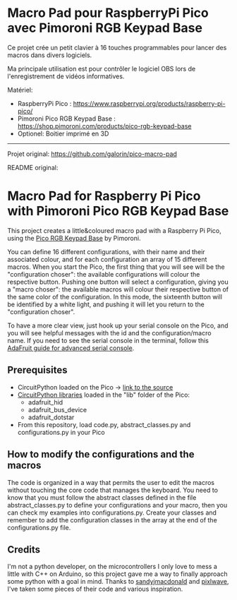 # Macro Pad pour RaspberryPi Pico avec Pimoroni RGB Keypad Base


Ce projet crée un petit clavier à 16 touches programmables pour lancer des macros dans divers logiciels.

Ma principale utilisation est pour contrôler le logiciel OBS lors de l'enregistrement de vidéos informatives.

Matériel:
- RaspberryPi Pico : https://www.raspberrypi.org/products/raspberry-pi-pico/
- Pimoroni Pico RGB Keypad Base : https://shop.pimoroni.com/products/pico-rgb-keypad-base
- Optionel: Boitier imprimé en 3D

---

Projet original:
https://github.com/galorin/pico-macro-pad

README original:

# Macro Pad for Raspberry Pi Pico with Pimoroni Pico RGB Keypad Base 

This project creates a little&coloured macro pad with a Raspberry Pi Pico, using the [Pico RGB Keypad Base](https://shop.pimoroni.com/products/pico-rgb-keypad-base) by Pimoroni.

You can define 16 different configurations, with their name and their associated colour, and for each configuration an array of 15 different macros. 
When you start the Pico, the first thing that you will see will be the "configuration choser": the available configurations will colour the respective button. Pushing one button will select a configuration, giving you a "macro choser": the available macros will colour their respective button of the same color of the configuration. In this mode, the sixteenth button will be identified by a white light, and pushing it will let you return to the "configuration choser".

To have a more clear view, just hook up your serial console on the Pico, and you will see helpful messages with the id and the configuration/macro name. If you need to see the serial console in the terminal, follow this [AdaFruit guide for advanced serial console](https://learn.adafruit.com/welcome-to-circuitpython/advanced-serial-console-on-mac-and-linux).

## Prerequisites
- CircuitPython loaded on the Pico -> [link to the source](https://learn.adafruit.com/getting-started-with-raspberry-pi-pico-circuitpython)
- [CircuitPython libraries](https://github.com/adafruit/Adafruit_CircuitPython_Bundle) loaded in the "lib" folder of the Pico:
    + adafruit_hid
    + adafruit_bus_device
    + adafruit_dotstar
- From this repository, load code.py, abstract_classes.py and configurations.py in your Pico

## How to modify the configurations and the macros
The code is organized in a way that permits the user to edit the macros without touching the core code that manages the keyboard.
You need to know that you must follow the abstract classes defined in the file abstract_classes.py to define your configurations and your macro, then you can check my examples into configurations.py. Create your classes and remember to add the configuration classes in the array at the end of the configurations.py file.

## Credits
I'm not a python developer, on the microcontrollers I only love to mess a little with C++ on Arduino, so this project gave me a way to finally approach some python with a goal in mind. Thanks to [sandyjmacdonald](https://gist.github.com/sandyjmacdonald) and [pixlwave](https://github.com/pixlwave), I've taken some pieces of their code and various inspiration.
